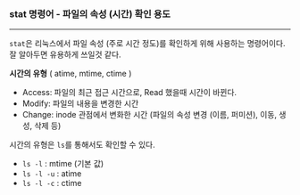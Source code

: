 ### stat 명령어 - 파일의 속성 (시간) 확인 용도

<hr>


`stat`은 리눅스에서 파일 속성 (주로 시간 정도)를 확인하게 위해 사용하는 명령어이다. 잘 알아두면 유용하게 쓰일것 같다.



**시간의 유형** ( atime, mtime, ctime )

- Access: 파일의 최근 접근 시간으로, Read 했을때 시간이 바뀐다.
- Modify: 파일의 내용을 변경한 시간
- Change: inode 관점에서 변화한 시간 (파일의 속성 변경 (이름, 퍼미션), 이동, 생성, 삭제 등)



시간의 유형은 `ls`를 통해서도 확인할 수 있다.

- `ls -l` : mtime (기본 값)
- `ls -l -u` : atime
- `ls -l -c` : ctime